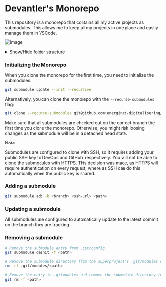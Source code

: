 # Devantler's Monorepo

This repository is a monorepo that contains all my active projects as submodules. This allows me to keep all my projects in one place and easily manage them in VSCode.

![image](https://github.com/devantler/monorepo/assets/26203420/724c4368-8cb0-41ad-8b58-062b7ec683df)


<details>
  <summary>Show/Hide folder structure</summary>

<!-- readme-tree start -->
```
.
├── .github
│   └── workflows
├── .vscode
├── github
│   ├── config
│   └── profile
├── libraries
│   ├── dotnet-age-cli
│   ├── dotnet-flux-cli
│   ├── dotnet-k3d-cli
│   ├── dotnet-k9s-cli
│   ├── dotnet-kind-cli
│   ├── dotnet-kubeconform-cli
│   ├── dotnet-kubernetes-generator
│   ├── dotnet-kustomize-cli
│   ├── dotnet-sops-cli
│   └── dotnet-template-engine
├── projects
│   ├── data-product
│   ├── dotnet-commons
│   ├── homelab
│   ├── ksail
│   ├── oci-artifacts
│   └── pandoc-plus
└── templates
    └── dotnet-template

26 directories
```
<!-- readme-tree end -->

</details>

### Initializing the Monorepo

When you clone the monorepo for the first time, you need to initialize the submodules:

```bash
git submodule update --init --recursive
```

Alternatively, you can clone the monorepo with the `--recurse-submodules` flag:

```bash
git clone --recurse-submodules git@github.com:energinet-digitalisering/[department-name].git
```

Make sure that all submodules are checked out on the correct branch the first time you clone the monorepo. Otherwise, you might risk loosing changes as the submodule will be in a detached head state.

> [!NOTE]
> Submodules are configured to clone with SSH, so it requires adding your public SSH key to DevOps and GitHub, respectively. You will not be able to clone the submodules with HTTPS. This decision was made, as HTTPS will require authentication on every request, where as SSH can do this automatically when the public key is shared.

### Adding a submodule

```sh
git submodule add -b <branch> <ssh-url> <path>
```

### Updating a submodule

All submodules are configured to automatically update to the latest commit on the branch they are tracking.

### Removing a submodule

```sh
# Remove the submodule entry from .git/config
git submodule deinit -f <path>

# Remove the submodule directory from the superproject's .git/modules directory
rm -rf .git/modules/<path>

# Remove the entry in .gitmodules and remove the submodule directory located at path/to/submodule
git rm -f <path>
```
